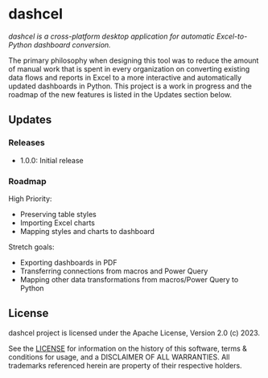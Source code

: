 # dashcel

_dashcel is a cross-platform desktop application for automatic Excel-to-Python dashboard conversion._

The primary philosophy when designing this tool was to reduce the amount of manual work that is spent in every organization on converting existing data flows and reports in Excel to a more interactive and automatically updated dashboards in Python. This project is a work in progress and the roadmap of the new features is listed in the Updates section below.

## Updates
### Releases

- 1.0.0: Initial release

### Roadmap

High Priority:
- Preserving table styles
- Importing Excel charts
- Mapping styles and charts to dashboard

Stretch goals:
- Exporting dashboards in PDF
- Transferring connections from macros and Power Query
- Mapping other data transformations from macros/Power Query to Python

## License

dashcel project is licensed under the Apache License, Version 2.0 (c) 2023.

See the [LICENSE](/LICENSE) for information on the history of this software, terms & conditions for usage, and a DISCLAIMER OF ALL WARRANTIES. 
All trademarks referenced herein are property of their respective holders.
